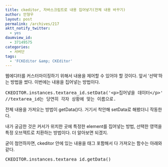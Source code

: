 ```yaml
---
title: ckeditor, 자바스크립트로 내용 집어넣기(전체 내용 바꾸기)
author: 안형우
layout: post
permalink: /archives/217
aktt_notify_twitter:
  - yes
daumview_id:
  - 37149575
categories:
  - 서버단
tags:
  - 'FCKEditor &amp; CKEditor'
---
```

웹에디터를 커스터마이징하기 위해서 내용을 제어할 수 있어야 할 것이다. 앞서 &#8216;선택&#8217;하는 방법을 썼다. 이번에는 내용을 집어넣는 방법이다.

<pre class="brush:js">CKEDITOR.instances.textarea_id.setData(&#039;&lt;p&gt;집어넣을 데이터&lt;/p&gt;&#039;)
//textarea_id는 당연히 각자 상황에 맞는 이름으로.
</pre>

<span role="presentation" class="objectBox objectBox-text ">전체 내용을 가져오는 방법이 getData()다. 거기서 착안해 setData로 해봤더니 작동한다.</span>

내가 궁금한 것은 커서가 위치한 곳에 특정한 element를 집어넣는 방법, 선택한 영역을 특정 오브젝트로 치환하는 방법이다. 더 알아보면 되겠지.

굳이 첨언하자면, ckeditor 안에 있는 내용을 태그 포함해서 다 가져오는 함수는 아래와 같다.

<pre class="brush:js">CKEDITOR.instances.textarea_id.getData()
</pre>
